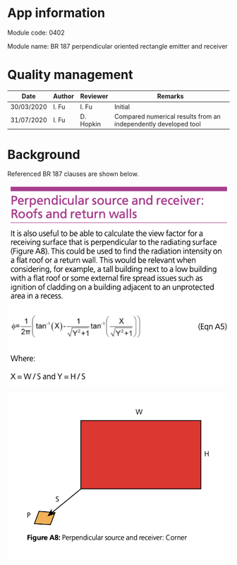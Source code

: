 # App information

Module code: 0402

Module name: BR 187 perpendicular oriented rectangle emitter and receiver

# Quality management

| Date       | Author | Reviewer  | Remarks                                                      |
| ---------- | ------ | --------- | ------------------------------------------------------------ |
| 30/03/2020 | I. Fu  | I. Fu     | Initial                                                      |
| 31/07/2020 | I. Fu  | D. Hopkin | Compared numerical results from an independently developed tool |

# Background

Referenced BR 187 clauses are shown below.

![image-20200330233525475](0402.assets/image-20200330233525475.png)

![image-20200330233602882](0402.assets/image-20200330233602882.png)